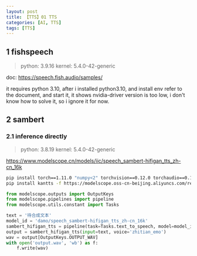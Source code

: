 ```yaml
---
layout: post
title: 【TTS】01 TTS
categories: [AI, TTS]
tags: [TTS]
---
```


## 1 fishspeech

> python: 3.9.16
> kernel: 5.4.0-42-generic

doc: https://speech.fish.audio/samples/

it requires python 3.10, after i installed python3.10, and install env refer to the document, and start it, it shows nvidia-driver version is too low, i don't know how to solve it, so i ignore it for now.

## 2 sambert

### 2.1 inference directly

> python: 3.8.19
> kernel: 5.4.0-42-generic

https://www.modelscope.cn/models/iic/speech_sambert-hifigan_tts_zh-cn_16k

```bash
pip install torch==1.11.0 "numpy<2" torchvision==0.12.0 torchaudio==0.11.0 modelscope[framework] matplotlib pytorch_wavelets tensorboardX
pip install kantts -f https://modelscope.oss-cn-beijing.aliyuncs.com/releases/repo.html
```

```python
from modelscope.outputs import OutputKeys
from modelscope.pipelines import pipeline
from modelscope.utils.constant import Tasks

text = '待合成文本'
model_id = 'damo/speech_sambert-hifigan_tts_zh-cn_16k'
sambert_hifigan_tts = pipeline(task=Tasks.text_to_speech, model=model_id)
output = sambert_hifigan_tts(input=text, voice='zhitian_emo')
wav = output[OutputKeys.OUTPUT_WAV]
with open('output.wav', 'wb') as f:
    f.write(wav)
```
